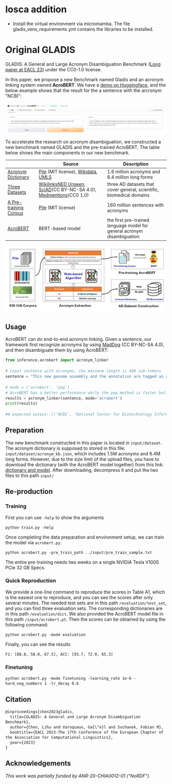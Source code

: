 # losca addition
- Install the virtual environment via micromamba. The file gladis_venv_requirements.yml contains the libraries to be installed.

# Original GLADIS
GLADIS: A General and Large Acronym Disambiguation Benchmark ([Long paper at EACL 23](https://aclanthology.org/2023.eacl-main.152.pdf)) under the CC0-1.0 license.


In this paper, we propose a new Benchmark named Gladis and an acronym linking system named **AcroBERT**. We have a [demo on Huggingface](https://huggingface.co/spaces/Lihuchen/AcroBERT), and the below example shows that the result for the a sentence with the arcronym "NCBI":

![model](figure/demo.png)


To accelerate the research on acronym disambiguation, we constructed a new benchmark named GLADIS and the pre-trained AcroBERT. The table below shows the main components in our new benchmark.

|  | Source  | Description |
|------|------------|------|
| [Acronym Dictionary](https://zenodo.org/record/7568937#.Y9JiQXaZNPY) | [Pile](https://github.com/EleutherAI/the-pile) (MIT license), [Wikidata](https://www.wikidata.org/wiki/Help:Aliases), [UMLS](https://www.nlm.nih.gov/research/umls/index.html) |1.6 million acronyms and 6.4 million long forms|
| [Three Datasets](https://zenodo.org/record/7568937#.Y9JiQXaZNPY) | [WikilinksNED Unseen](https://github.com/yasumasaonoe/ET4EL), [SciAD](https://github.com/amirveyseh/AAAI-21-SDU-shared-task-2-AD)(CC BY-NC-SA 4.0), [Medmentions](https://github.com/chanzuckerberg/MedMentions)(CC0 1.0)|three AD datasets that cover general, scientific, biomedical domains |
| [A Pre-training Corpus](https://zenodo.org/record/7568937#.Y9JiQXaZNPY) | [Pile](https://github.com/EleutherAI/the-pile) (MIT license) | 160 million sentences with acronyms|
| [AcroBERT](https://zenodo.org/record/7568937#.Y9JiQXaZNPY) | BERT-based model |the first pre-trained language model for general acronym disambiguation|

![model](figure/benchmark_construction.jpg)

## Usage
AcroBERT can do end-to-end acronym linking. Given a sentence, our framework first recognize acronyms by using [MadDog](https://github.com/amirveyseh/MadDog) (CC BY-NC-SA 4.0), and then disambiguate them by using AcroBERT:

```python
from inference.acrobert import acronym_linker

# input sentence with acronyms, the maximum length is 400 sub-tokens
sentence = "This new genome assembly and the annotation are tagged as a RefSeq genome by NCBI."

# mode = ['acrobert', 'pop']
# AcroBERT has a better performance while the pop method is faster but with a low accuracy.
results = acronym_linker(sentence, mode='acrobert')
print(results)

## expected output: [('NCBI', 'National Center for Biotechnology Information')]
```

## Preparation
The new benchmark constructed in this paper is located in `input/dataset`.
The acronym dictionary is supposed to stored in this file: `input/dataset/acronym_kb.json`, which includes 1.5M acronyms
and 6.4M long forms.
However, due to the size limit of the upload files, you have to download the dictionary (with the AcroBERT model together) from this link:
[dictionary and model](https://zenodo.org/record/7568937#.Y9JiQXaZNPY). 
After downloading, decompress it and put the two files to this path `input/`




## Re-production
### Training
First you can use `-help` to show the arguments
```
python train.py -help
```
Once completing the data preparation and environment setup, we can train the model via `acrobert.py`.

```
python acrobert.py -pre_train_path ../input/pre_train_sample.txt
```
The entire pre-training needs two weeks on a single NVIDIA Tesla V100S PCIe 32 GB Specs.

### Quick Reproduction
We provide a one-line command to reproduce the scores in Table A1,
which is the easiest one to reproduce, and you can see the scores after only several minutes. 
The needed test sets are in this path `/evaluation/test_set`, and you can find three evaluation sets.
The corresponding dictionaries are in this path `/evaluation/dict`.
We also provided the AcroBERT model file in this path `/input/acrobert.pt`.
Then the scores can be obtained by using the following command:
```
python acrobert.py -mode evaluation
```
Finally, you can see the results
```
F1: [88.8, 58.0, 67.5], ACC: [93.7, 72.0, 65.3]
```

### Finetuning
```
python acrobert.py -mode finetuning -learning_rate 1e-6 -hard_neg_numbers 1 -lr_decay 0.6
```

## Citation
```
@inproceedings{chen2023gladis,
  title={GLADIS: A General and Large Acronym Disambiguation Benchmark},
  author={Chen, Lihu and Varoquaux, Ga{\"e}l and Suchanek, Fabian M},
  booktitle={EACL 2023-The 17th Conference of the European Chapter of the Association for Computational Linguistics},
  year={2023}
}
```

## Acknowledgements
*This work was partially funded by ANR-20-CHIA0012-01 (“NoRDF”).*
